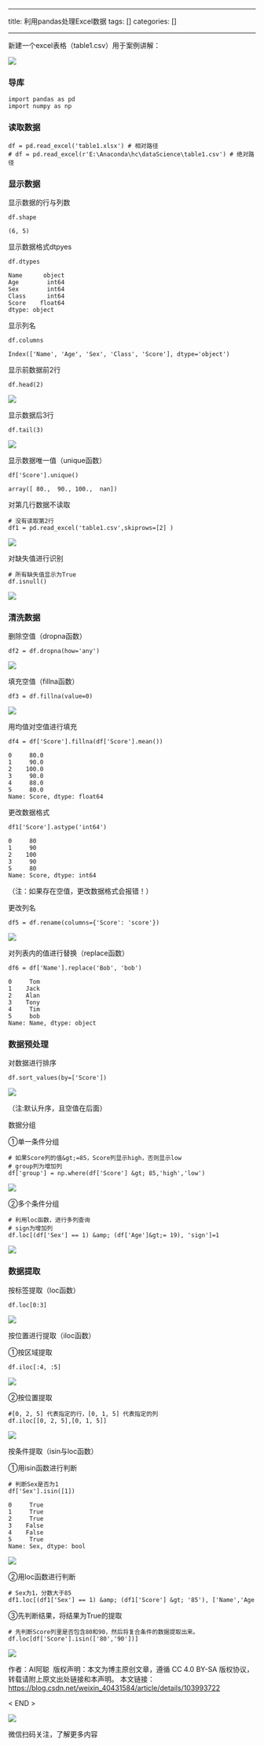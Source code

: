 
--- 
title:  利用pandas处理Excel数据 
tags: []
categories: [] 

---
新建一个excel表格（table1.csv）用于案例讲解：

<img src="https://imgconvert.csdnimg.cn/aHR0cHM6Ly9tbWJpei5xcGljLmNuL21tYml6X3BuZy9QdlA2cWpVcHZJcE5rdFFPTU40a0pVSWt2QjI0UDlaVGdYNVZ0TWdWNm5BaWNMTk1PQ0d1RmwxNUZ5bXhUZ002ZVJPRENHaWNpY0dHMkJYTDczQ3hKRWppYXcvNjQw?x-oss-process=image/format,png">

### 导库

```
import pandas as pd
import numpy as np

```

### 读取数据

```
df = pd.read_excel('table1.xlsx') # 相对路径
# df = pd.read_excel(r'E:\Anaconda\hc\dataScience\table1.csv') # 绝对路径

```

### 显示数据

显示数据的行与列数

```
df.shape

(6, 5)

```

显示数据格式dtpyes

```
df.dtypes

Name      object
Age        int64
Sex        int64
Class      int64
Score    float64
dtype: object

```

显示列名

```
df.columns

Index(['Name', 'Age', 'Sex', 'Class', 'Score'], dtype='object')

```

显示前数据前2行

```
df.head(2)

```

<img src="https://imgconvert.csdnimg.cn/aHR0cHM6Ly9tbWJpei5xcGljLmNuL21tYml6X3BuZy9QdlA2cWpVcHZJcE5rdFFPTU40a0pVSWt2QjI0UDlaVHY1bzY1OWFjYllYMlZ0d2hqTHVsdGlhMmZJMnVuNm9IM3BtQnRSaG5UcDBJeW5tTXdEVzZBYncvNjQw?x-oss-process=image/format,png">

显示数据后3行

```
df.tail(3)

```

<img src="https://imgconvert.csdnimg.cn/aHR0cHM6Ly9tbWJpei5xcGljLmNuL21tYml6X3BuZy9QdlA2cWpVcHZJcE5rdFFPTU40a0pVSWt2QjI0UDlaVGJSRjd3RFluQ3pFdGNTWmZHRWljWlJ6WVRkaG50Q3pOaWE5VkVlMkFkMnpEb0I1NTVyWVFTaWJwdy82NDA?x-oss-process=image/format,png">

显示数据唯一值（unique函数）

```
df['Score'].unique()

array([ 80.,  90., 100.,  nan])

```

对第几行数据不读取

```
# 没有读取第2行
df1 = pd.read_excel('table1.csv',skiprows=[2] ) 

```

<img src="https://imgconvert.csdnimg.cn/aHR0cHM6Ly9tbWJpei5xcGljLmNuL21tYml6X3BuZy9QdlA2cWpVcHZJcE5rdFFPTU40a0pVSWt2QjI0UDlaVDB6bGE2ZG8xVmt1R3RtY2QwUFh1OVVqNWxWRURNMlc1RDBSNkl1VVR4Z3ZnVzlZM2hWa0NjQS82NDA?x-oss-process=image/format,png">

对缺失值进行识别

```
# 所有缺失值显示为True
df.isnull()

```

<img src="https://imgconvert.csdnimg.cn/aHR0cHM6Ly9tbWJpei5xcGljLmNuL21tYml6X3BuZy9QdlA2cWpVcHZJcE5rdFFPTU40a0pVSWt2QjI0UDlaVGVDMDlUNzRSbkZiU09GVjkwcmpUNE4yQUx0a1hvYlpNOHE2ZkZ0aFV6UXBQaWNZRXp3MUJRNUEvNjQw?x-oss-process=image/format,png">

### 清洗数据

删除空值（dropna函数）

```
df2 = df.dropna(how='any')

```

<img src="https://imgconvert.csdnimg.cn/aHR0cHM6Ly9tbWJpei5xcGljLmNuL21tYml6X3BuZy9QdlA2cWpVcHZJcE5rdFFPTU40a0pVSWt2QjI0UDlaVGc1OENOSHZXYkQ4T2pPOTcycXhrenk5V3JSVE1tVTlFT3BXZnZ1RGhPeVlnMjRpY2FycDNYaWFRLzY0MA?x-oss-process=image/format,png">

填充空值（fillna函数）

```
df3 = df.fillna(value=0)

```

<img src="https://imgconvert.csdnimg.cn/aHR0cHM6Ly9tbWJpei5xcGljLmNuL21tYml6X3BuZy9QdlA2cWpVcHZJcE5rdFFPTU40a0pVSWt2QjI0UDlaVG83cHNQNlBlbURBdnN6elY0MWp4QmQ2dFBXZmpwMThOaWJ2ZjFiYTM2MW8zUGRaQVFYRjRKZEEvNjQw?x-oss-process=image/format,png">

用均值对空值进行填充

```
df4 = df['Score'].fillna(df['Score'].mean())

0     80.0
1     90.0
2    100.0
3     90.0
4     88.0
5     80.0
Name: Score, dtype: float64

```

更改数据格式

```
df1['Score'].astype('int64')

0     80
1     90
2    100
3     90
5     80
Name: Score, dtype: int64

```

（注：如果存在空值，更改数据格式会报错！）

更改列名

```
df5 = df.rename(columns={'Score': 'score'})

```

<img src="https://imgconvert.csdnimg.cn/aHR0cHM6Ly9tbWJpei5xcGljLmNuL21tYml6X3BuZy9QdlA2cWpVcHZJcE5rdFFPTU40a0pVSWt2QjI0UDlaVHYxYUROdXQ3bDhhNzd3dWg5aDloQVA3dWliMlVGYmN1WndlUTE1aWI3MUtoMk9GTlNHdXNFRUtBLzY0MA?x-oss-process=image/format,png">

对列表内的值进行替换（replace函数）

```
df6 = df['Name'].replace('Bob', 'bob')

0     Tom
1    Jack
2    Alan
3    Tony
4     Tim
5     bob
Name: Name, dtype: object

```

### 数据预处理

对数据进行排序

```
df.sort_values(by=['Score'])

```

<img src="https://imgconvert.csdnimg.cn/aHR0cHM6Ly9tbWJpei5xcGljLmNuL21tYml6X3BuZy9QdlA2cWpVcHZJcE5rdFFPTU40a0pVSWt2QjI0UDlaVGZ6STFCdTBsbnFtd2lhTVYxMXhNOUZ2Rk1CaWJycGliZjNVNWUzZVp4TDJ1b1hrdXA3RU82VnRZdy82NDA?x-oss-process=image/format,png">

（注:默认升序，且空值在后面）

数据分组

①单一条件分组

```
# 如果Score列的值&gt;=85，Score列显示high，否则显示low
# group列为增加列
df['group'] = np.where(df['Score'] &gt; 85,'high','low')

```

<img src="https://imgconvert.csdnimg.cn/aHR0cHM6Ly9tbWJpei5xcGljLmNuL21tYml6X3BuZy9QdlA2cWpVcHZJcE5rdFFPTU40a0pVSWt2QjI0UDlaVEZhY1dURXRBVlRZY3RWakU2bDQ1OVF5TnRXcDY1akhVdG5ybGhLZUExcTBKSjFoT1hOaWJHekEvNjQw?x-oss-process=image/format,png">

②多个条件分组

```
# 利用loc函数，进行多列查询
# sign为增加列
df.loc[(df['Sex'] == 1) &amp; (df['Age']&gt;= 19), 'sign']=1

```

<img src="https://imgconvert.csdnimg.cn/aHR0cHM6Ly9tbWJpei5xcGljLmNuL21tYml6X3BuZy9QdlA2cWpVcHZJcE5rdFFPTU40a0pVSWt2QjI0UDlaVEtpY1poWlc1ZVpjQkNRQjBlTXFMa2xadWlhcnhoRjlLMTFWcnZsSU5ZbXVtRmliU0xEc3FCaFd5dy82NDA?x-oss-process=image/format,png">

### 数据提取

按标签提取（loc函数）

```
df.loc[0:3]

```

<img src="https://imgconvert.csdnimg.cn/aHR0cHM6Ly9tbWJpei5xcGljLmNuL21tYml6X3BuZy9QdlA2cWpVcHZJcE5rdFFPTU40a0pVSWt2QjI0UDlaVHhuYUphVDNpYjdXTnZ1YkNQU3ZrbGt6aHo4cnRMWnppYTFzQ3I0aWFiVzNEdlV5THpEcVhVb2lhSncvNjQw?x-oss-process=image/format,png">

按位置进行提取（iloc函数）

①按区域提取

```
df.iloc[:4, :5]

```

<img src="https://imgconvert.csdnimg.cn/aHR0cHM6Ly9tbWJpei5xcGljLmNuL21tYml6X3BuZy9QdlA2cWpVcHZJcE5rdFFPTU40a0pVSWt2QjI0UDlaVDViaWJTRGE2RGh3QUhiMlFybmJWemJuZmxWRVRLNnJEZ2M3M1ZOUFBtN1dQNmZZV2xpY05sR2pBLzY0MA?x-oss-process=image/format,png">

②按位置提取

```
#[0, 2, 5] 代表指定的行，[0, 1, 5] 代表指定的列
df.iloc[[0, 2, 5],[0, 1, 5]]

```

<img src="https://imgconvert.csdnimg.cn/aHR0cHM6Ly9tbWJpei5xcGljLmNuL21tYml6X3BuZy9QdlA2cWpVcHZJcE5rdFFPTU40a0pVSWt2QjI0UDlaVHE4cENCNzNPTWFkRkYzTWo5U1BQaWEyQ3JVS3JBSUNCOUhvVDd1QWRIRFdwYzU4Z1dZMW5zamcvNjQw?x-oss-process=image/format,png">

按条件提取（isin与loc函数）

①用isin函数进行判断

```
# 判断Sex是否为1
df['Sex'].isin([1])

0     True
1     True
2     True
3    False
4    False
5     True
Name: Sex, dtype: bool

```

<img src="https://imgconvert.csdnimg.cn/aHR0cHM6Ly9tbWJpei5xcGljLmNuL21tYml6X3BuZy9QdlA2cWpVcHZJcE5rdFFPTU40a0pVSWt2QjI0UDlaVEhWekViNXZnQzRoNDdqZ1k0TXF5NUE2alc5YlNoR3RiRllNbFJkUVVVQ05JR2liU1ZhZ1FzYVEvNjQw?x-oss-process=image/format,png">

②用loc函数进行判断

```
# Sex为1，分数大于85
df1.loc[(df1['Sex'] == 1) &amp; (df1['Score'] &gt; '85'), ['Name','Age','Class']]

```

③先判断结果，将结果为True的提取

```
# 先判断Score列里是否包含80和90，然后将复合条件的数据提取出来。
df.loc[df['Score'].isin(['80','90'])]

```

<img src="https://imgconvert.csdnimg.cn/aHR0cHM6Ly9tbWJpei5xcGljLmNuL21tYml6X3BuZy9QdlA2cWpVcHZJcE5rdFFPTU40a0pVSWt2QjI0UDlaVHJGcU5rQWtEYVN3c05FTDlWYkcxTXg2bE12UEMxbDFiaWJOTHI2UWFPUjFweU9ZbE4xbEJKa0EvNjQw?x-oss-process=image/format,png">

>  
  作者：AI阿聪  
  版权声明：本文为博主原创文章，遵循 CC 4.0 BY-SA 版权协议，转载请附上原文出处链接和本声明。 
  本文链接：https://blog.csdn.net/weixin_40431584/article/details/103993722 
 

&lt; END &gt;

<img src="https://imgconvert.csdnimg.cn/aHR0cHM6Ly9tbWJpei5xcGljLmNuL21tYml6X2dpZi9QdlA2cWpVcHZJcFh1ZmlibEhVcndWT0loNFg4WWhwYXBpYU1rQk9sSE16b0ZRQm1Qd3dUWEREOG1Dd3pQWEdydUxRbEVBR1VTT3c4aWNQV0FydnRRaWFMTVEvNjQw?x-oss-process=image/format,png">

微信扫码关注，了解更多内容
